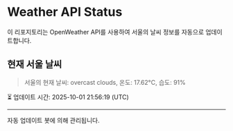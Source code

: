 
# Weather API Status

이 리포지토리는 OpenWeather API를 사용하여 서울의 날씨 정보를 자동으로 업데이트합니다.

## 현재 서울 날씨
> 서울의 현재 날씨: overcast clouds, 온도: 17.62°C, 습도: 91%

⏳ 업데이트 시간: 2025-10-01 21:56:19 (UTC)

---
자동 업데이트 봇에 의해 관리됩니다.
